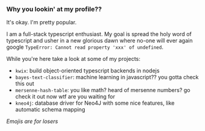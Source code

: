 ### Why you lookin' at my profile??

It's okay. I'm pretty popular.

I am a full-stack typescript enthusiast. My goal is spread the holy word of typescript and usher in a new glorious dawn where no-one will ever again google `TypeError: Cannot read property 'xxx' of undefined`.

While you're here take a look at some of my projects:

- `kwix`: build object-oriented typescript backends in nodejs
- `bayes-text-classifier`: machine learning in javascript?? you gotta check this out
- `mersenne-hash-table`: you like math? heard of mersenne numbers? go check it out now wtf are you waiting for
- `kneo4j`: database driver for Neo4J with some nice features, like automatic schema mapping


_Emojis are for losers_


